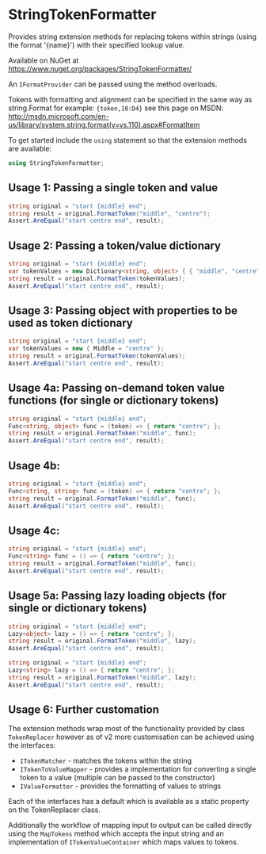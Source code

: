 # StringTokenFormatter
Provides string extension methods for replacing tokens within strings (using the format '{name}') with their specified lookup value.

Available on NuGet at https://www.nuget.org/packages/StringTokenFormatter/

An ```IFormatProvider``` can be passed using the method overloads.

Tokens with formatting and alignment can be specified in the same way as string.Format for example: ```{token,10:D4}``` see this page on MSDN: http://msdn.microsoft.com/en-us/library/system.string.format(v=vs.110).aspx#FormatItem

To get started include the ```using``` statement so that the extension methods are available:
```C#
using StringTokenFormatter;
```

## Usage 1: Passing a single token and value
```C#
string original = "start {middle} end";
string result = original.FormatToken("middle", "centre");
Assert.AreEqual("start centre end", result);
```
## Usage 2: Passing a token/value dictionary
```C#
string original = "start {middle} end";
var tokenValues = new Dictionary<string, object> { { "middle", "centre" } };
string result = original.FormatToken(tokenValues);
Assert.AreEqual("start centre end", result);
```
## Usage 3: Passing object with properties to be used as token dictionary
```C#
string original = "start {middle} end";
var tokenValues = new { Middle = "centre" };
string result = original.FormatToken(tokenValues);
Assert.AreEqual("start centre end", result);
```
## Usage 4a: Passing on-demand token value functions (for single or dictionary tokens)
```C#
string original = "start {middle} end";
Func<string, object> func = (token) => { return "centre"; };
string result = original.FormatToken("middle", func);
Assert.AreEqual("start centre end", result);
```
## Usage 4b:
```C#
string original = "start {middle} end";
Func<string, string> func = (token) => { return "centre"; };
string result = original.FormatToken("middle", func);
Assert.AreEqual("start centre end", result);
```
## Usage 4c:
```C#
string original = "start {middle} end";
Func<string> func = () => { return "centre"; };
string result = original.FormatToken("middle", func);
Assert.AreEqual("start centre end", result);
```
## Usage 5a: Passing lazy loading objects (for single or dictionary tokens)
```C#
string original = "start {middle} end";
Lazy<object> lazy = () => { return "centre"; };
string result = original.FormatToken("middle", lazy);
Assert.AreEqual("start centre end", result);
```
```C#
string original = "start {middle} end";
Lazy<string> lazy = () => { return "centre"; };
string result = original.FormatToken("middle", lazy);
Assert.AreEqual("start centre end", result);
```
## Usage 6: Further customation
The extension methods wrap most of the functionality provided by  class ```TokenReplacer``` however as of v2 more customisation can be achieved using the interfaces:
* ```ITokenMatcher``` - matches the tokens within the string
* ```ITokenToValueMapper``` - provides a implementation for converting a single token to a value (multiple can be passed to the constructor)
* ```IValueFormatter``` - provides the formatting of values to strings

Each of the interfaces has a default which is available as a static property on the TokenReplacer class.

Additionally the workflow of mapping input to output can be called directly using the ```MapTokens``` method which accepts the input string and an implementation of ```ITokenValueContainer``` which maps values to tokens.
